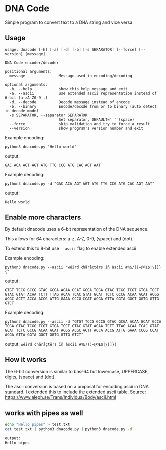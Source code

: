 # DNA Code

Simple program to convert text to a DNA string and vice versa.

## Usage
```
usage: dnacode [-h] [-a] [-d] [-b] [-s SEPARATOR] [--force] [--version] [message]

DNA Code encoder/decoder

positional arguments:
  message               Message used in encoding/decoding

optional arguments:
  -h, --help            show this help message and exit
  -a, --ascii           use extended ascii representation instead of 6-bit [a-zA-Z0-9 .]
  -d, --decode          Decode message instead of encode
  -b, --binary          Encode/decode from or to binary (auto detect in decode mode)
  -s SEPARATOR, --separator SEPARATOR
                        Set separator, DEFAULT=' ' (space)
  --force               skip validation and try to force a result
  --version             show program's version number and exit
```

Example encoding:

`python3 dnacode.py "Hello world"`

output:

`GAC ACA AGT AGT ATG TTG CCG ATG CAC AGT AAT`


Example decoding:

`python3 dnacode.py -d "GAC ACA AGT AGT ATG TTG CCG ATG CAC AGT AAT"`

output:

`Hello world`

## Enable more characters
By default dnacode uses a 6-bit representation of the DNA sequence. 

This allows for 64 characters: a-z, A-Z, 0-9, (space) and (dot).

To extend this to 8-bit use `--ascii` flag to enable extended ascii

Example encoding:

`python3 dnacode.py --ascii "wéird chäråçtërs ïñ âscîi #%&/()=@©£$|\[]}{"`

output:

`GTGT TCCG GCCG GTAC GCGA ACAA GCAT GCCA TCGA GTAC TCGG TCGT GTGA TCCT GTAC GTAT ACAA TCTT TTAG ACAA TCAC GTAT GCAT TCTC GCCG ACAA ACAT ACGG ACGC ACTT ACCA ACCG ATTG GAAA CCCG CCAT ACGA GTTA GGTA GGCT GGTG GTTG GTCT`

Example decoding:

`python3 dnacode.py --ascii -d "GTGT TCCG GCCG GTAC GCGA ACAA GCAT GCCA TCGA GTAC TCGG TCGT GTGA TCCT GTAC GTAT ACAA TCTT TTAG ACAA TCAC GTAT GCAT TCTC GCCG ACAA ACAT ACGG ACGC ACTT ACCA ACCG ATTG GAAA CCCG CCAT ACGA GTTA GGTA GGCT GGTG GTTG GTCT"`

output:
`wéird chäråçtërs ïñ âscîi #%&/()=@©£$|\[]}{`

## How it works
The 6-bit conversion is similar to base64 but lowercase, UPPERCASE, digits, (space) and (dot).

The ascii conversion is based on a proposal for encoding ascii in DNA standard. I extended this to include the extended ascii table. Source: https://www.aleph.se/Trans/Individual/Body/ascii.html

## works with pipes as well
```bash
echo "Hello pipes" > test.txt
cat test.txt | python3 dnacode.py | python3 dnacode.py -d

output:
Hello pipes
```

